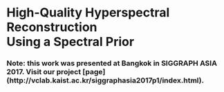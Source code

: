<h1>High-Quality Hyperspectral Reconstruction<br/>Using a Spectral Prior</h1>
<h3> Note: this work was presented at Bangkok in SIGGRAPH ASIA 2017. Visit our project [page](http://vclab.kaist.ac.kr/siggraphasia2017p1/index.html).</h3>
